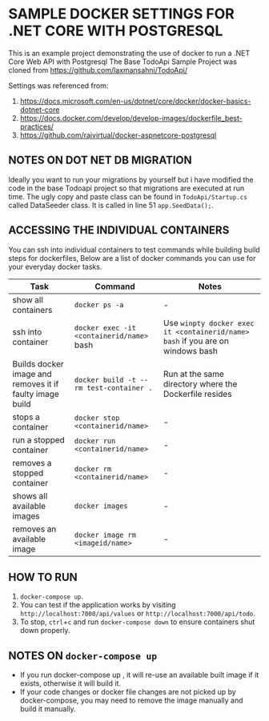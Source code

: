 # SAMPLE DOCKER SETTINGS FOR .NET CORE WITH POSTGRESQL

This is an example project demonstrating the use of docker to run a .NET Core Web API with Postgresql
The Base TodoApi Sample Project was cloned from https://github.com/laxmansahni/TodoApi/

Settings was referenced from:

1. https://docs.microsoft.com/en-us/dotnet/core/docker/docker-basics-dotnet-core
2. https://docs.docker.com/develop/develop-images/dockerfile_best-practices/
3. https://github.com/rajvirtual/docker-aspnetcore-postgresql

## NOTES ON DOT NET DB MIGRATION

Ideally you want to run your migrations by yourself but i have modified the code in the base Todoapi project so that migrations are executed
at run time. The ugly copy and paste class can be found in `TodoApi/Startup.cs` called DataSeeder class. It is called in line 51 `app.SeedData();`.

## ACCESSING THE INDIVIDUAL CONTAINERS

You can ssh into individual containers to test commands while building build steps for dockerfiles,
Below are a list of docker commands you can use for your everyday docker tasks.

| Task                                                     | Command                                   | Notes                                                                          |
| -------------------------------------------------------- | ----------------------------------------- | ------------------------------------------------------------------------------ |
| show all containers                                      | `docker ps -a`                            | -                                                                              |
| ssh into container                                       | `docker exec -it <containerid/name>` bash | Use `winpty docker exec it <containerid/name> bash` if you are on windows bash |
| Builds docker image and removes it if faulty image build | `docker build -t --rm test-container .`   | Run at the same directory where the Dockerfile resides                         |
| stops a container                                        | `docker stop <containerid/name>`          | -                                                                              |
| run a stopped container                                  | `docker run <containerid/name>`           | -                                                                              |
| removes a stopped container                              | `docker rm <containerid/name>`            | -                                                                              |
| shows all available images                               | `docker images`                           | -                                                                              |
| removes an available image                               | `docker image rm <imageid/name>`          | -                                                                              |

## HOW TO RUN

1. `docker-compose up`.
2. You can test if the application works by visiting `http://localhost:7000/api/values` or `http://localhost:7000/api/todo`.
3. To stop, `ctrl`+`c` and run `docker-compose down` to ensure containers shut down properly.

## NOTES ON `docker-compose up`

- If you run docker-compose up , it will re-use an available built image if it exists, otherwise it will build it.
- If your code changes or docker file changes are not picked up by docker-compose, you may need to remove the image manually and build it manually.
